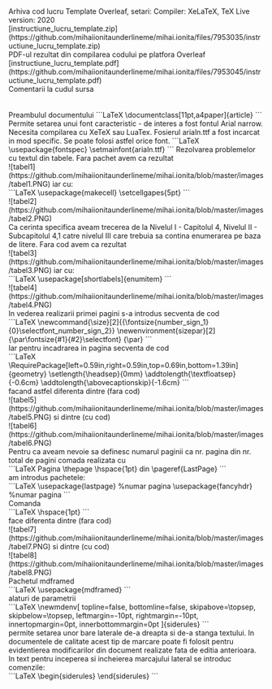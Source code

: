 <br>
<br>Arhiva cod lucru Template Overleaf, setari: Compiler: XeLaTeX, TeX Live version: 2020<br>
[instructiune_lucru_template.zip](https://github.com/mihaiionitaunderlineme/mihai.ionita/files/7953035/instructiune_lucru_template.zip)
<br>PDF-ul rezultat din compilarea codului pe platfora Overleaf<br>
[instructiune_lucru_template.pdf](https://github.com/mihaiionitaunderlineme/mihai.ionita/files/7953045/instructiune_lucru_template.pdf)
<br>Comentarii la cudul sursa<br>
<br><br>
Preambulul documentului
```LaTeX
\documentclass[11pt,a4paper]{article}
```
Permite setarea unui font caracteristic - de interes a fost fontul Arial narrow. Necesita compilarea cu XeTeX sau LuaTex. Fosierul arialn.ttf a fost incarcat in mod specific. Se poate folosi astfel orice font. 
```LaTeX
\usepackage{fontspec}
\setmainfont{arialn.ttf}
```
Rezolvarea problemelor cu textul din tabele. 
Fara pachet avem ca rezultat<br>
![tabel1](https://github.com/mihaiionitaunderlineme/mihai.ionita/blob/master/images/tabel1.PNG)
iar cu: <br>
```LaTeX
\usepackage{makecell} 
\setcellgapes{5pt}
```
<br>
![tabel2](https://github.com/mihaiionitaunderlineme/mihai.ionita/blob/master/images/tabel2.PNG)<br>
Ca cerinta specifica aveam trecerea de la Nivelul I - Capitolul 4, Nivelul II - Subcapitolul 4,1 catre nivelul III care trebuia sa contina enumerarea pe baza de litere. 
Fara cod avem ca rezultat<br>
![tabel3](https://github.com/mihaiionitaunderlineme/mihai.ionita/blob/master/images/tabel3.PNG)
iar cu: <br>
```LaTeX
\usepackage[shortlabels]{enumitem}
```
<br>
![tabel4](https://github.com/mihaiionitaunderlineme/mihai.ionita/blob/master/images/tabel4.PNG) <br>
In vederea realizarii primei pagini s-a introdus secventa de cod <br>
```LaTeX
\newcommand{\size}[2]{{\fontsize{number_sign_1}{0}\selectfont_number_sign_2}}
\newenvironment{sizepar}[2]
 {\par\fontsize{#1}{#2}\selectfont}
 {\par}
``` 
<br>
Iar pentru incadrarea in pagina secventa de cod <br>
```LaTeX
\RequirePackage[left=0.59in,right=0.59in,top=0.69in,bottom=1.39in]{geometry}
\setlength{\headsep}{0mm} 
 \addtolength{\textfloatsep}{-0.6cm}
  \addtolength{\abovecaptionskip}{-1.6cm}
```
<br>
facand astfel diferenta dintre (fara cod)<br>
![tabel5](https://github.com/mihaiionitaunderlineme/mihai.ionita/blob/master/images/tabel5.PNG)
si dintre (cu cod)<br>
![tabel6](https://github.com/mihaiionitaunderlineme/mihai.ionita/blob/master/images/tabel6.PNG)
<br>
Pentru ca aveam nevoie sa definesc numarul paginii ca nr. pagina din nr. total de pagini
comada realizata cu  <br>
```LaTeX
Pagina \thepage \hspace{1pt} din \pageref{LastPage} 
```
<br> am introdus pachetele: <br>
```LaTeX
\usepackage{lastpage} %numar pagina
\usepackage{fancyhdr} %numar pagina
```
<br>Comanda<br>
```LaTeX
\hspace{1pt} 
```
<br>face diferenta dintre (fara cod)<br>
![tabel7](https://github.com/mihaiionitaunderlineme/mihai.ionita/blob/master/images/tabel7.PNG)
si dintre (cu cod)<br>
![tabel8](https://github.com/mihaiionitaunderlineme/mihai.ionita/blob/master/images/tabel8.PNG)
<br>Pachetul mdframed<br>
```LaTeX
\usepackage{mdframed}
```
<br>alaturi de parametrii<br>
```LaTeX
\newmdenv[
  topline=false,
  bottomline=false,
  skipabove=\topsep,
  skipbelow=\topsep,
  leftmargin=-10pt,
  rightmargin=-10pt,
  innertopmargin=0pt,
  innerbottommargin=0pt
]{siderules}
```
<br>permite setarea unor bare laterale de-a dreapta si de-a stanga textului. In documentele de calitate acest tip de marcare poate fi folosit pentru evidentierea modificarilor din document realizate fata de editia anterioara. 
In text pentru inceperea si incheierea marcajului lateral se introduc comenzile:<br>
```LaTeX
\begin{siderules}
\end{siderules}
```
